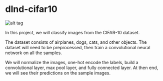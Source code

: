 # dlnd-cifar10

![alt tag](http://karpathy.github.io/assets/cifar_preview.png)

In this project, we will classify images from the CIFAR-10 dataset.

The dataset consists of airplanes, dogs, cats, and other objects. The dataset will need to be preprocessed, then train a convolutional neural network on all the samples.

We will normalize the images, one-hot encode the labels, build a convolutional layer, max pool layer, and fully connected layer. At then end, we will see their predictions on the sample images.
